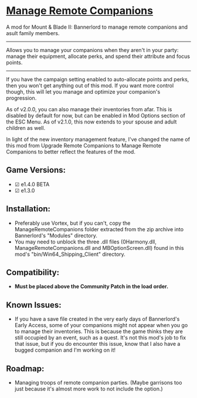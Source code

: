 # [Manage Remote Companions](https://www.nexusmods.com/mountandblade2bannerlord/mods/698)
A mod for Mount &amp; Blade II: Bannerlord to manage remote companions and asult family members.
_____________________
Allows you to manage your companions when they aren't in your party: manage their equipment, allocate perks, and spend their attribute and focus points.
_____________________
If you have the campaign setting enabled to auto-allocate points and perks, then you won't get anything out of this mod. If you want more control though, this will let you manage and optimize your companion's progression.

As of v2.0.0, you can also manage their inventories from afar. This is disabled by default for now, but can be enabled in Mod Options section of the ESC Menu.
As of v2.1.0, this now extends to your spouse and adult children as well.

In light of the new inventory management feature, I've changed the name of this mod from Upgrade Remote Companions to Manage Remote Companions to better reflect the features of the mod.


## Game Versions:
- ☑ e1.4.0 BETA
- ☑ e1.3.0


## Installation:
- Preferably use Vortex, but if you can't, copy the ManageRemoteCompanions folder extracted from the zip archive into Bannerlord's "Modules" directory.
- You may need to unblock the three .dll files (0Harmony.dll, ManageRemoteCompanions.dll and MBOptionScreen.dll) found in this mod's "bin/Win64_Shipping_Client" directory.


## Compatibility:
- **Must be placed above the Community Patch in the load order.**


## Known Issues:
- If you have a save file created in the very early days of Bannerlord's Early Access, some of your companions might not appear when you go to manage their inventories. This is because the game thinks they are still occupied by an event, such as a quest. It's not this mod's job to fix that issue, but if you do encounter this issue, know that I also have a bugged companion and I'm working on it!


## Roadmap:
- Managing troops of remote companion parties. (Maybe garrisons too just because it's almost more work to not include the option.)
